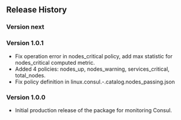 ## Release History

### Version next

###  Version 1.0.1
* Fix operation error in nodes_critical policy, add max statistic for nodes_critical computed metric.
* Added 4 policies: nodes_up, nodes_warning, services_critical, total_nodes.
* Fix policy definition in linux.consul.-.catalog.nodes_passing.json

### Version 1.0.0

* Initial production release of the package for monitoring Consul.